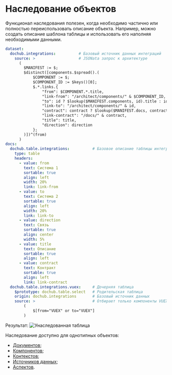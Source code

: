 # Наследование объектов

Функционал наследования полезен, когда необходимо частично или полностью переиспользовать 
описание объекта. Например, можно создать описание шаблона таблицы и использовать его
наполняя необходимыми данными. 

```yaml
dataset:
  dochub.integrations:          # Базовый источник данных интеграций
    source: >                   # JSONata запрос к архитектуре
      (
        $MANIFEST := $;
        $distinct([components.$spread().(
            $COMPONENT := $;
            $COMPONENT_ID := $keys()[0];
            $.*.links.{
                "from": $COMPONENT.*.title,
                "link-from": "/architect/components/" & $COMPONENT_ID,
                "to": id ? $lookup($MANIFEST.components, id).title : id,
                "link-to": "/architect/components/" & id,
                "contract": contract ? $lookup($MANIFEST.docs, contract).location : contract,
                "link-contract": "/docs/" & contract,
                "title": title,
                "direction": direction
            };
        )])^(from)
      )
docs:
  dochub.table.integrations:          # Базовое описание таблицы интеграций
    type: table
    headers:
      - value: from
        text: Система 1
        sortable: true
        align: left
        width: 20%
        link: link-from       
      - value: to
        text: Система 2
        sortable: true
        align: left
        width: 20%
        link: link-to
      - value: direction
        text: Связь
        sortable: true
        align: center
        width: 5%
      - value: title
        text: Описание
        sortable: true
        align: left
      - value: contract
        text: Контракт
        sortable: true
        align: left
        link: link-contract
  dochub.table.integrations.vuex:     # Дочерняя таблица
    $prototype: dochub.table.select   # Родительская таблица
    origin: dochub.integrations       # Базовый источник данных
    source: >                         # Отбирает только компоненты VUEX
        (
            $[from="VUEX" or to="VUEX"]
        )
```

Результат:
![Унаследованная таблица](@document/dochub.table.integrations.vuex)

Наследование доступно для однотипных объектов:
* [Документов](/docs/dochub.docs);
* [Компонентов](/docs/dochub.components);
* [Контекстов](/docs/dochub.contexts);
* [Источников данных](/docs/dochub.datasets);
* [Аспектов](/docs/dochub.aspects).



